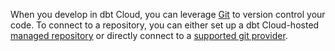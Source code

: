 When you develop in dbt Cloud, you can leverage [Git](/docs/collaborate/git-version-control) to version control your code.  To connect to a repository, you can either set up a dbt Cloud-hosted [managed repository](/docs/collaborate/git/managed-repository) or directly connect to a [supported git provider](/docs/collaborate/git/connect-github).